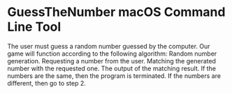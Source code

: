 # GuessTheNumber macOS Command Line Tool
The user must guess a random number guessed by the computer.
Our game will function according to the following algorithm: Random number generation.
Requesting a number from the user.
Matching the generated number with the requested one.
The output of the matching result.
If the numbers are the same, then the program is terminated. If the numbers are different, then go to step 2.
